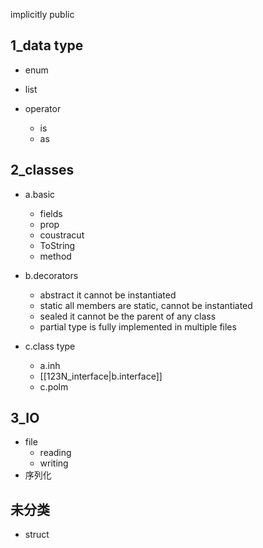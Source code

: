 implicitly public

## 1_data type

- enum
- list

- operator
	 - is 
	 - as 
## 2_classes
- a.basic
	- fields
	- prop
	- coustracut
	- ToString
	- method

- b.decorators
	- abstract	it cannot be instantiated
	- static	all members are static, cannot be instantiated
	- sealed	it cannot be the parent of any class
	- partial	type is fully implemented in multiple files


- c.class type
	- a.inh
	- [[123N_interface|b.interface]]
	- c.polm
## 3_IO

- file
	- reading
	- writing
- 序列化


## 未分类


- struct